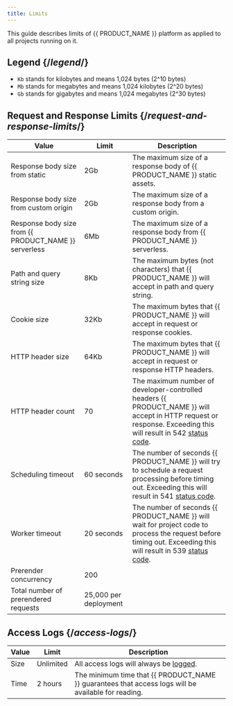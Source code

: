 ```yaml
---
title: Limits
---
```


This guide describes limits of {{ PRODUCT_NAME }} platform as applied to all projects running on it.

## Legend {/*legend*/}

- `Kb` stands for kilobytes and means 1,024 bytes (2^10 bytes)
- `Mb` stands for megabytes and means 1,024 kilobytes (2^20 bytes)
- `Gb` stands for gigabytes and means 1,024 megabytes (2^30 bytes)

## Request and Response Limits {/*request-and-response-limits*/}

| Value                                                 | Limit                 | Description                                                                                                                                                                           |
| ----------------------------------------------------- | --------------------- | ------------------------------------------------------------------------------------------------------------------------------------------------------------------------------------- |
| Response body size from static                        | 2Gb                   | The maximum size of a response body of {{ PRODUCT_NAME }} static assets.                                                                                                              |
| Response body size from custom origin                 | 2Gb                   | The maximum size of a response body from a custom origin.                                                                                                                             |
| Response body size from {{ PRODUCT_NAME }} serverless | 6Mb                   | The maximum size of a response body from {{ PRODUCT_NAME }} serverless.                                                                                                               |
| Path and query string size                            | 8Kb                   | The maximum bytes (not characters) that {{ PRODUCT_NAME }} will accept in path and query string.                                                                                      |
| Cookie size                                           | 32Kb                  | The maximum bytes that {{ PRODUCT_NAME }} will accept in request or response cookies.                                                                                                 |
| HTTP header size                                      | 64Kb                  | The maximum bytes that {{ PRODUCT_NAME }} will accept in request or response HTTP headers.                                                                                            |
| HTTP header count                                     | 70                    | The maximum number of developer-controlled headers {{ PRODUCT_NAME }} will accept in HTTP request or response. Exceeding this will result in 542 [status code](/guides/status_codes). |
| Scheduling timeout                                    | 60 seconds            | The number of seconds {{ PRODUCT_NAME }} will try to schedule a request processing before timing out. Exceeding this will result in 541 [status code](/guides/status_codes).          |
| Worker timeout                                        | 20 seconds            | The number of seconds {{ PRODUCT_NAME }} will wait for project code to process the request before timing out. Exceeding this will result in 539 [status code](/guides/status_codes).  |
| Prerender concurrency                                 | 200                   |
| Total number of prerendered requests                  | 25,000 per deployment |

## Access Logs {/*access-logs*/}

| Value | Limit     | Description                                                                                         |
| ----- | --------- | --------------------------------------------------------------------------------------------------- |
| Size  | Unlimited | All access logs will always be [logged](/guides/logs#section_access_logs).                          |
| Time  | 2 hours   | The minimum time that {{ PRODUCT_NAME }} guarantees that access logs will be available for reading. |
